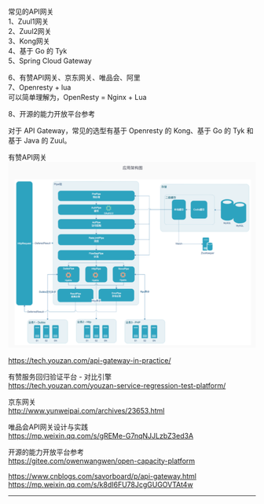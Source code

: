 常见的API网关    
1、Zuul1网关    
2、Zuul2网关    
3、Kong网关    
4、基于 Go 的 Tyk    
5、Spring Cloud Gateway    
    
6、有赞API网关、京东网关、唯品会、阿里    
7、Openresty + lua    
    可以简单理解为，OpenResty = Nginx + Lua
    
    
8、开源的能力开放平台参考    
    
    
对于 API Gateway，常见的选型有基于 Openresty 的 Kong、基于 Go 的 Tyk 和基于 Java 的 Zuul。    



有赞API网关    
![有赞网关结构](images/有赞网关应用架构图.png "ReferencePicture")    
    
https://tech.youzan.com/api-gateway-in-practice/    
    
有赞服务回归验证平台 - 对比引擎    
https://tech.youzan.com/youzan-service-regression-test-platform/    




京东网关    
http://www.yunweipai.com/archives/23653.html    




唯品会API网关设计与实践    
https://mp.weixin.qq.com/s/gREMe-G7nqNJJLzbZ3ed3A    




开源的能力开放平台参考    
https://gitee.com/owenwangwen/open-capacity-platform    




https://www.cnblogs.com/savorboard/p/api-gateway.html
https://mp.weixin.qq.com/s/k8dI6FU78JcgGUGOVTAt4w  




---------------------------------------------------------------------------------------------------------------------